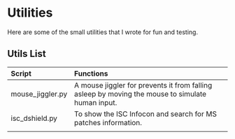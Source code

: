 # Utilities
Here are some of the small utilities that I wrote for fun and testing. 

## Utils List
| Script | Functions |
|:----------|:------------- |
| mouse_jiggler.py | A mouse jiggler for prevents it from falling asleep by moving the mouse to simulate human input. |
| isc_dshield.py | To show the ISC Infocon and search for MS patches information. |
| | |
